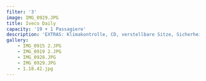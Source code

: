 ```yaml
---
filter: '3'
image: IMG_0929.JPG
title: Iveco Daily
capacity: '19 + 1 Passagiere'
description: 'EXTRAS: Klimakontrolle, CD, verstellbare Sitze, Sicherheitsgurt'
gallery:
    - IMG_0915 2.JPG
    - IMG_0919 2.JPG
    - IMG_0928.JPG
    - IMG_0929.JPG
    - 1.18.42.jpg
---
```

